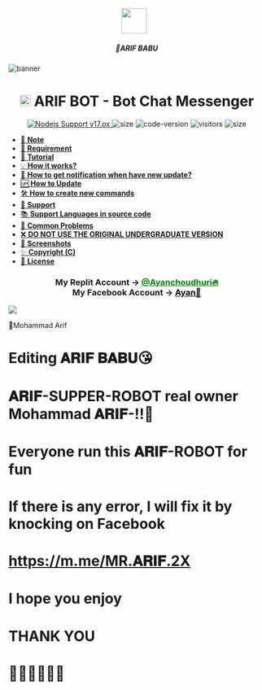 <p align="center"><a href="https://m.me/MR.ARIF.2X" target="_blank" rel="noopener noreferrer">
  <img src="https://i.imgur.com/LmRGRGR.jpeg" width="50" style="margin-right: 10px;"></a>
</p>
<h5 align="center">
🔹ARIF BABU
</h5>
<img src="https://i.imgur.com/4eNjCkD.jpeg" alt="banner">
<h1 align="center"><img src="./dashboard/images/logo-non-bg.png" width="22px"> ARIF BOT - Bot Chat Messenger</h1>

<p align="center">
	<a href="https://nodejs.org/dist/v11.30.0">
		<img src="https://img.shields.io/badge/Nodejs%20Support-17.ox-brightgreen.svg?style=flat-square" alt="Nodejs Support v17.ox">
	</a>
  <img alt="size" src="https://img.shields.io/github/repo-size/ayankhan/ARIF-BOT.svg?style=flat-square&label=size">
  <img alt="code-version" src="https://img.shields.io/badge/dynamic/json?color=brightgreen&label=code%20version&prefix=v&query=%24.version&url=https://github.com/ntkhang03/Goat-Bot-V2/raw/main/package.json&style=flat-square">
  <img alt="visitors" src="https://visitor-badge.laobi.icu/badge?style=flat-square&page_id=ntkhang3.Goat-Bot-V2">
  <img alt="size" src="https://img.shields.io/badge/license-ATF-green?style=flat-square&color=brightgreen">
</p>

- [📝 **Note**](#-note)
- [🚧 **Requirement**](#-requirement)
- [📝 **Tutorial**](#-tutorial)
- [💡 **How it works?**](#-how-it-works)
- [🔔 **How to get notification when have new update?**](#-how-to-get-notification-when-have-new-update)
- [🆙 **How to Update**](#-how-to-update)
- [🛠️ **How to create new commands**](#️-how-to-create-new-commands)
- [💭 **Support**](#-support)
- [📚 **Support Languages in source code**](#-support-languages-in-source-code)
- [📌 **Common Problems**](#-common-problems)
- [❌ **DO NOT USE THE ORIGINAL UNDERGRADUATE VERSION**](#-do-not-use-the-original-undergraduate-version)
- [📸 **Screenshots**](#-screenshots)
- [✨ **Copyright (C)**](#-copyright-c)
- [📜 **License**](#-license)

<div align="center">
			<h3>My Replit Account ->
			<a href="https://replit.com/@mohammadayan555" style="color: green;">@Ayanchoudhuri🔥</a>
				<br>
	My Facebook Account ->
	<a href="https://www.facebook.com/swordigo.swordslush?mibextid=rS40aB7S9Ucbxw6v" style="color: black;">Ayan🚀</a></h3></div>

<img align="center" src="https://i.imgur.com/4eNjCkD.jpeg"/>


🔹Mohammad Arif


# Editing 𝐀𝐑𝐈𝐅 𝐁𝐀𝐁𝐔😘

# 𝐀𝐑𝐈𝐅-SUPPER-ROBOT real owner Mohammad 𝐀𝐑𝐈𝐅-!!🥀

# Everyone run this 𝐀𝐑𝐈𝐅-ROBOT for fun

# If there is any error, I will fix it by knocking on Facebook

# https://m.me/MR.𝐀𝐑𝐈𝐅.2X

# I hope you enjoy

# THANK YOU

# 🥀🥀🥀🥀🥀🥀
